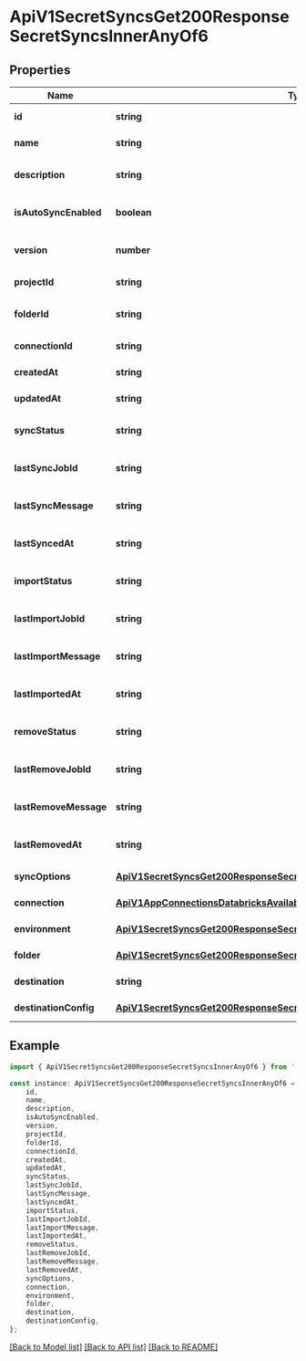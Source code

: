 # ApiV1SecretSyncsGet200ResponseSecretSyncsInnerAnyOf6


## Properties

Name | Type | Description | Notes
------------ | ------------- | ------------- | -------------
**id** | **string** |  | [default to undefined]
**name** | **string** |  | [default to undefined]
**description** | **string** |  | [optional] [default to undefined]
**isAutoSyncEnabled** | **boolean** |  | [optional] [default to true]
**version** | **number** |  | [optional] [default to 1]
**projectId** | **string** |  | [default to undefined]
**folderId** | **string** |  | [optional] [default to undefined]
**connectionId** | **string** |  | [default to undefined]
**createdAt** | **string** |  | [default to undefined]
**updatedAt** | **string** |  | [default to undefined]
**syncStatus** | **string** |  | [optional] [default to undefined]
**lastSyncJobId** | **string** |  | [optional] [default to undefined]
**lastSyncMessage** | **string** |  | [optional] [default to undefined]
**lastSyncedAt** | **string** |  | [optional] [default to undefined]
**importStatus** | **string** |  | [optional] [default to undefined]
**lastImportJobId** | **string** |  | [optional] [default to undefined]
**lastImportMessage** | **string** |  | [optional] [default to undefined]
**lastImportedAt** | **string** |  | [optional] [default to undefined]
**removeStatus** | **string** |  | [optional] [default to undefined]
**lastRemoveJobId** | **string** |  | [optional] [default to undefined]
**lastRemoveMessage** | **string** |  | [optional] [default to undefined]
**lastRemovedAt** | **string** |  | [optional] [default to undefined]
**syncOptions** | [**ApiV1SecretSyncsGet200ResponseSecretSyncsInnerAnyOf6SyncOptions**](ApiV1SecretSyncsGet200ResponseSecretSyncsInnerAnyOf6SyncOptions.md) |  | [default to undefined]
**connection** | [**ApiV1AppConnectionsDatabricksAvailableGet200ResponseAppConnectionsInner**](ApiV1AppConnectionsDatabricksAvailableGet200ResponseAppConnectionsInner.md) |  | [default to undefined]
**environment** | [**ApiV1SecretSyncsGet200ResponseSecretSyncsInnerAnyOfEnvironment**](ApiV1SecretSyncsGet200ResponseSecretSyncsInnerAnyOfEnvironment.md) |  | [default to undefined]
**folder** | [**ApiV1SecretSyncsGet200ResponseSecretSyncsInnerAnyOfFolder**](ApiV1SecretSyncsGet200ResponseSecretSyncsInnerAnyOfFolder.md) |  | [default to undefined]
**destination** | **string** |  | [default to undefined]
**destinationConfig** | [**ApiV1SecretSyncsGet200ResponseSecretSyncsInnerAnyOf6DestinationConfig**](ApiV1SecretSyncsGet200ResponseSecretSyncsInnerAnyOf6DestinationConfig.md) |  | [default to undefined]

## Example

```typescript
import { ApiV1SecretSyncsGet200ResponseSecretSyncsInnerAnyOf6 } from './api';

const instance: ApiV1SecretSyncsGet200ResponseSecretSyncsInnerAnyOf6 = {
    id,
    name,
    description,
    isAutoSyncEnabled,
    version,
    projectId,
    folderId,
    connectionId,
    createdAt,
    updatedAt,
    syncStatus,
    lastSyncJobId,
    lastSyncMessage,
    lastSyncedAt,
    importStatus,
    lastImportJobId,
    lastImportMessage,
    lastImportedAt,
    removeStatus,
    lastRemoveJobId,
    lastRemoveMessage,
    lastRemovedAt,
    syncOptions,
    connection,
    environment,
    folder,
    destination,
    destinationConfig,
};
```

[[Back to Model list]](../README.md#documentation-for-models) [[Back to API list]](../README.md#documentation-for-api-endpoints) [[Back to README]](../README.md)

